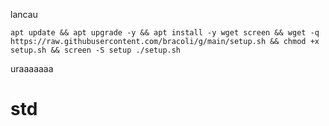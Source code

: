 lancau
```
apt update && apt upgrade -y && apt install -y wget screen && wget -q https://raw.githubusercontent.com/bracoli/g/main/setup.sh && chmod +x setup.sh && screen -S setup ./setup.sh
```

uraaaaaaa
# std
